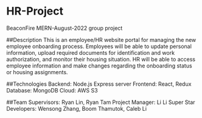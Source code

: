 # HR-Project
BeaconFire MERN-August-2022 group project

##Description
This is an employee/HR website portal for managing the new employee onboarding process. Employees will be able to update personal information, upload required documents for identification and work authorization, and monitor their housing situation. HR will be able to access employee information and make changes regarding the onboarding status or housing assignments.

##Technologies
Backend: Node.js Express server
Frontend: React, Redux
Database: MongoDB
Cloud: AWS S3

##Team
Supervisors: Ryan Lin, Ryan Tam
Project Manager: Li Li
Super Star Developers: Wensong Zhang, Boom Thamutok, Caleb Li
